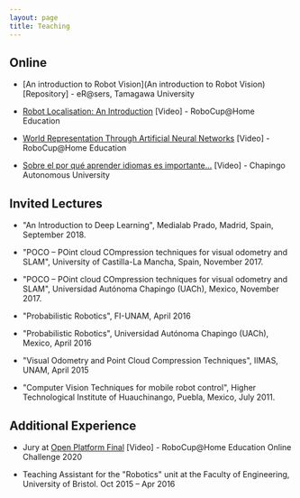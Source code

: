 ```yaml
---
layout: page
title: Teaching
---
```


## Online

* [An introduction to Robot Vision](An introduction to Robot Vision) [Repository] - eR@sers, Tamagawa University

* [Robot Localisation: An Introduction](https://www.youtube.com/watch?v=tN8hYm4ip2s) [Video] - RoboCup@Home Education

* [World Representation Through Artificial Neural Networks](https://www.youtube.com/watch?v=d-Wwbdve730) [Video] - RoboCup@Home Education

* [Sobre el por qué aprender idiomas es importante...](https://bit.ly/2VMhaVz) [Video] - Chapingo Autonomous University


## Invited Lectures

- "An Introduction to Deep Learning", Medialab Prado, Madrid, Spain, September 2018.

- "POCO – POint cloud COmpression techniques for visual odometry and SLAM", University of Castilla-La Mancha, Spain, November 2017.

- "POCO – POint cloud COmpression techniques for visual odometry and SLAM", Universidad Autónoma Chapingo (UACh), Mexico, November 2017.

- "Probabilistic Robotics", FI-UNAM, April 2016

- "Probabilistic Robotics", Universidad Autónoma Chapingo (UACh), Mexico, April 2016

- "Visual Odometry and Point Cloud Compression Techniques", IIMAS, UNAM, April 2015

- "Computer Vision Techniques for mobile robot control", Higher Technological Institute of Huauchinango, Puebla, Mexico, July 2011.


## Additional Experience

- Jury at [Open Platform Final](https://www.youtube.com/watch?v=gtMvxs3KXCI) [Video] -  RoboCup@Home Education Online Challenge 2020

- Teaching Assistant for the "Robotics" unit at the Faculty of Engineering, University of Bristol. Oct 2015 – Apr 2016
